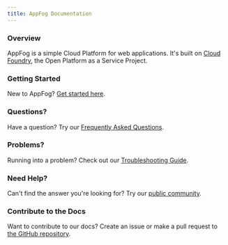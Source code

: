 ```yaml
---
title: AppFog Documentation
---
```


### Overview

AppFog is a simple Cloud Platform for web applications. It's built on [Cloud Foundry](http://cloudfoundry.org/), the Open Platform as a Service Project.

### Getting Started

New to AppFog? [Get started here](/getting-started).

### Questions?

Have a question? Try our [Frequently Asked Questions](/faq).

### Problems?

Running into a problem? Check out our [Troubleshooting Guide](/troubleshooting).

### Need Help?

Can't find the answer you're looking for? Try our [public community](https://groups.google.com/forum/#!forum/appfog-users).

### Contribute to the Docs

Want to contribute to our docs? Create an issue or make a pull request to [the GitHub repository](https://github.com/appfog/afdocs).
